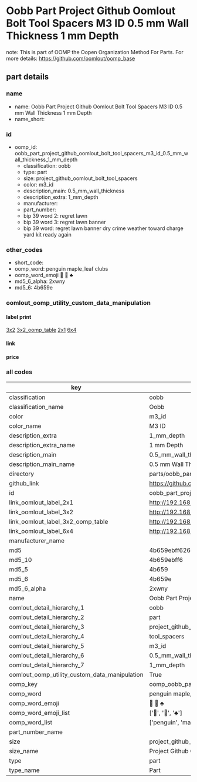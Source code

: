 # Oobb Part Project Github Oomlout Bolt Tool Spacers M3 ID 0.5 mm Wall Thickness 1 mm Depth  

note: This is part of OOMP the Oopen Organization Method For Parts. For more details: https://github.com/oomlout/oomp_base

##  part details
  







### name
* name: Oobb Part Project Github Oomlout Bolt Tool Spacers M3 ID 0.5 mm Wall Thickness 1 mm Depth
* name_short: 
### id
* oomp_id: oobb_part_project_github_oomlout_bolt_tool_spacers_m3_id_0.5_mm_wall_thickness_1_mm_depth
  * classification: oobb
  * type: part
  * size: project_github_oomlout_bolt_tool_spacers
  * color: m3_id
  * description_main: 0.5_mm_wall_thickness
  * description_extra: 1_mm_depth
  * manufacturer: 
  * part_number: 
  * bip 39 word 2: regret lawn
  * bip 39 word 3: regret lawn banner
  * bip 39 word: regret lawn banner dry crime weather toward charge yard kit ready again

### other_codes
* short_code: 
* oomp_word: penguin maple_leaf clubs
* oomp_word_emoji :penguin: :maple_leaf: :clubs:
* md5_6_alpha: 2xwny
* md5_6: 4b659e






### oomlout_oomp_utility_custom_data_manipulation
#### label print
[3x2](http://192.168.1.245:1112/?label=oomp%202xwny)
[3x2_oomp_table](http://192.168.1.108:1112/?label=oomp%202xwny)
[2x1](http://192.168.1.242:1112/?label=oomp%202xwny)
[6x4](http://192.168.1.55:1112/?label=oomp%202xwny)    

#### link

                              

#### price







### all codes 
| key | value |  
| --- | --- |  
| classification | oobb |  
| classification_name | Oobb |  
| color | m3_id |  
| color_name | M3 ID |  
| description_extra | 1_mm_depth |  
| description_extra_name | 1 mm Depth |  
| description_main | 0.5_mm_wall_thickness |  
| description_main_name | 0.5 mm Wall Thickness |  
| directory | parts/oobb_part_project_github_oomlout_bolt_tool_spacers_m3_id_0.5_mm_wall_thickness_1_mm_depth |  
| github_link | https://github.com/oomlout/oomlout_oomp_part_src/tree/main/parts/oobb_part_project_github_oomlout_bolt_tool_spacers_m3_id_0.5_mm_wall_thickness_1_mm_depth |  
| id | oobb_part_project_github_oomlout_bolt_tool_spacers_m3_id_0.5_mm_wall_thickness_1_mm_depth |  
| link_oomlout_label_2x1 | http://192.168.1.242:1112/?label=oomp%202xwny |  
| link_oomlout_label_3x2 | http://192.168.1.245:1112/?label=oomp%202xwny |  
| link_oomlout_label_3x2_oomp_table | http://192.168.1.108:1112/?label=oomp%202xwny |  
| link_oomlout_label_6x4 | http://192.168.1.55:1112/?label=oomp%202xwny |  
| manufacturer_name |  |  
| md5 | 4b659ebff6269cc3e299c43a249f85a5 |  
| md5_10 | 4b659ebff6 |  
| md5_5 | 4b659 |  
| md5_6 | 4b659e |  
| md5_6_alpha | 2xwny |  
| name | Oobb Part Project Github Oomlout Bolt Tool Spacers M3 ID 0.5 mm Wall Thickness 1 mm Depth |  
| oomlout_detail_hierarchy_1 | oobb |  
| oomlout_detail_hierarchy_2 | part |  
| oomlout_detail_hierarchy_3 | project_github_bolt |  
| oomlout_detail_hierarchy_4 | tool_spacers |  
| oomlout_detail_hierarchy_5 | m3_id |  
| oomlout_detail_hierarchy_6 | 0.5_mm_wall_thickness |  
| oomlout_detail_hierarchy_7 | 1_mm_depth |  
| oomlout_oomp_utility_custom_data_manipulation | True |  
| oomp_key | oomp_oobb_part_project_github_oomlout_bolt_tool_spacers_m3_id_0.5_mm_wall_thickness_1_mm_depth |  
| oomp_word | penguin maple_leaf clubs |  
| oomp_word_emoji | :penguin: :maple_leaf: :clubs: |  
| oomp_word_emoji_list | [':penguin:', ':maple_leaf:', ':clubs:'] |  
| oomp_word_list | ['penguin', 'maple_leaf', 'clubs'] |  
| part_number_name |  |  
| size | project_github_oomlout_bolt_tool_spacers |  
| size_name | Project Github Oomlout Bolt Tool Spacers |  
| type | part |  
| type_name | Part |  
